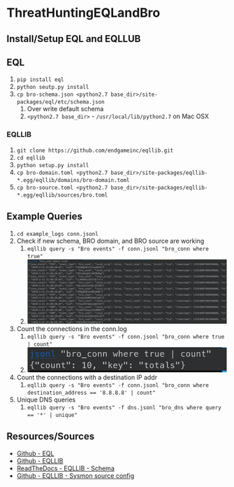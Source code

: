 # ThreatHuntingEQLandBro

## Install/Setup EQL and EQLLUB

## EQL

1. `pip install eql`
1. `python seutp.py install`
1. `cp bro-schema.json <python2.7 base_dir>/site-packages/eql/etc/schema.json`
    1. Over write default schema
    1. `<python2.7 base_dir>` - `/usr/local/lib/python2.7` on Mac OSX

### EQLLIB

1. `git clone https://github.com/endgameinc/eqllib.git`
1. `cd eqllib`
1. `python setup.py install`
1. `cp bro-domain.toml <python2.7 base_dir>/site-packages/eqllib-*.egg/eqllib/domains/bro-domain.toml`
1. `cp bro-source.toml <python2.7 base_dir>/site-packages/eqllib-*.egg/eqllib/sources/bro.toml`

## Example Queries

1. `cd example_logs conn.jsonl`
1. Check if new schema, BRO domain, and BRO source are working
    1. `eqllib query -s "Bro events" -f conn.jsonl "bro_conn where true"`
    1. ![EQL connection list](.img/eql_conn_list.png)
1. Count the connections in the conn.log
    1. `eqllib query -s "Bro events" -f conn.jsonl "bro_conn where true | count"`
    1. ![EQL connection count](.img/eql_conn_count.png)
1. Count the connections with a destination IP addr
    1. `eqllib query -s "Bro events" -f conn.jsonl "bro_conn where destination_address == '8.8.8.8' | count"`
1. Unique DNS queries
    1. `eqllib query -s "Bro events" -f dns.jsonl "bro_dns where query == '*' | unique"`

## Resources/Sources

* [Github - EQL](https://github.com/endgameinc/eql)
* [Github - EQLLIB](https://github.com/endgameinc/eqllib)
* [ReadTheDocs - EQLLIB - Schema](https://eqllib.readthedocs.io/en/latest/schemas.html#)
* [Github - EQLLIB - Sysmon source config](https://github.com/endgameinc/eqllib/blob/master/eqllib/sources/sysmon.toml)
